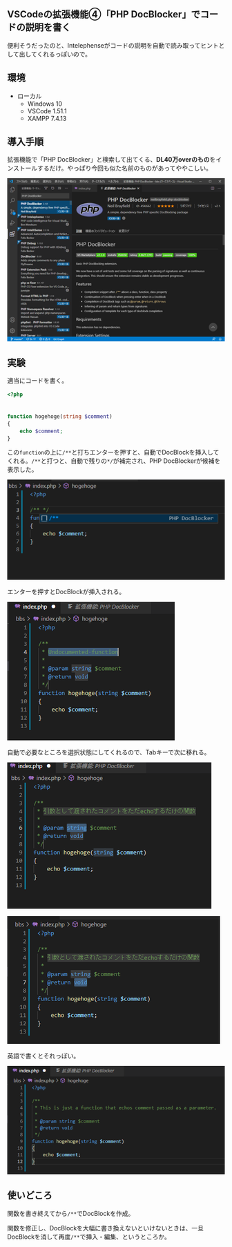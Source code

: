 ## VSCodeの拡張機能④「PHP DocBlocker」でコードの説明を書く

便利そうだったのと、Intelephenseがコードの説明を自動で読み取ってヒントとして出してくれるっぽいので。

## 環境

- ローカル
  - Windows 10
  - VSCode 1.51.1
  - XAMPP 7.4.13

## 導入手順

拡張機能で「PHP DocBlocker」と検索して出てくる、**DL40万overのもの**をインストールするだけ。やっぱり今回も似た名前のものがあってややこしい。

![image-20201213074802230](image/docblock/rs-image-20201213074802230.png)

## 実験

適当にコードを書く。

~~~php
<?php


function hogehoge(string $comment)
{
    echo $comment;
}

~~~

この`function`の上に`/**`と打ちエンターを押すと、自動でDocBlockを挿入してくれる。`/**`と打つと、自動で残りの`*/`が補完され、PHP DocBlockerが候補を表示した。

![image-20201213075048362](image/docblock/image-20201213075048362.png)

エンターを押すとDocBlockが挿入される。

![image-20201213075221473](image/docblock/image-20201213075221473.png)

自動で必要なところを選択状態にしてくれるので、Tabキーで次に移れる。

![image-20201213075412602](image/docblock/image-20201213075412602.png)

![image-20201213075530398](image/docblock/image-20201213075530398.png)

英語で書くとそれっぽい。

![image-20201213075758551](image/docblock/image-20201213075758551.png)

## 使いどころ

関数を書き終えてから`/**`でDocBlockを作成。

関数を修正し、DocBlockを大幅に書き換えないといけないときは、一旦DocBlockを消して再度`/**`で挿入・編集、というところか。